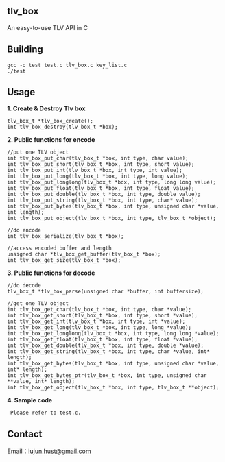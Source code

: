 tlv_box
----------

An easy-to-use TLV API in C 

Building
----------

    gcc -o test test.c tlv_box.c key_list.c
    ./test

Usage
----------

 **1. Create & Destroy Tlv box**

    tlv_box_t *tlv_box_create();
    int tlv_box_destroy(tlv_box_t *box);

 **2. Public functions for encode**

    //put one TLV object
    int tlv_box_put_char(tlv_box_t *box, int type, char value);
    int tlv_box_put_short(tlv_box_t *box, int type, short value);
    int tlv_box_put_int(tlv_box_t *box, int type, int value);
    int tlv_box_put_long(tlv_box_t *box, int type, long value);
    int tlv_box_put_longlong(tlv_box_t *box, int type, long long value);
    int tlv_box_put_float(tlv_box_t *box, int type, float value);
    int tlv_box_put_double(tlv_box_t *box, int type, double value);
    int tlv_box_put_string(tlv_box_t *box, int type, char* value);
    int tlv_box_put_bytes(tlv_box_t *box, int type, unsigned char *value, int length);
    int tlv_box_put_object(tlv_box_t *box, int type, tlv_box_t *object);    
    
    //do encode
    int tlv_box_serialize(tlv_box_t *box);
    
    //access encoded buffer and length
    unsigned char *tlv_box_get_buffer(tlv_box_t *box);
    int tlv_box_get_size(tlv_box_t *box);

 **3. Public functions for decode**
 
    //do decode
    tlv_box_t *tlv_box_parse(unsigned char *buffer, int buffersize);
    
    //get one TLV object
    int tlv_box_get_char(tlv_box_t *box, int type, char *value);
    int tlv_box_get_short(tlv_box_t *box, int type, short *value);
    int tlv_box_get_int(tlv_box_t *box, int type, int *value);
    int tlv_box_get_long(tlv_box_t *box, int type, long *value);
    int tlv_box_get_longlong(tlv_box_t *box, int type, long long *value);
    int tlv_box_get_float(tlv_box_t *box, int type, float *value);
    int tlv_box_get_double(tlv_box_t *box, int type, double *value);
    int tlv_box_get_string(tlv_box_t *box, int type, char *value, int* length);
    int tlv_box_get_bytes(tlv_box_t *box, int type, unsigned char *value, int* length);
    int tlv_box_get_bytes_ptr(tlv_box_t *box, int type, unsigned char **value, int* length);
    int tlv_box_get_object(tlv_box_t *box, int type, tlv_box_t **object);

 **4. Sample code**
 
     Please refer to test.c.

Contact
----------
Email：lujun.hust@gmail.com

